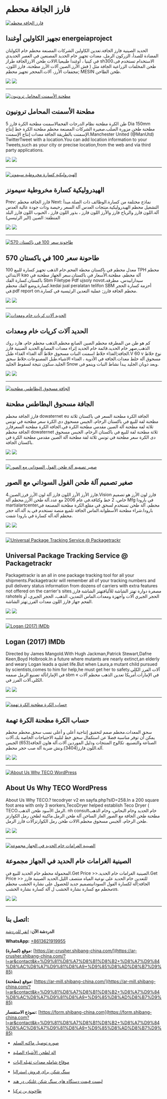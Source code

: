 # فارز الجافة محطم

<a href="https://swt.shibang-china.com/?l=ar&img&k=%D9%81%D8%A7%D8%B1%D8%B2+%D8%A7%D9%84%D8%AC%D8%A7%D9%81%D8%A9+%D9%85%D8%AD%D8%B7%D9%85" target="_blank">![فارز الجافة محطم](http://static.shibang-china.com/all-800x300/646.jpg)</a>

## تجهيز الكاولين أوغندا energeiaproject
الحديد الصينية فارز الجافة.تعدين الكاولين الشركات المصنعة محطم خام الكولتان المضادة للصدأ، الزركون الرمل، معدات تجهيز خام الحديد المصنعين في العصر الحديدي في كينيا ، أوغندا طبيعيا.الالات طحن الارزالجافة طراز sh300.الاستخدام تستخدم فى طحن المخلفات الزراعية الجافة مثل ( قش الأرز.الصين آلات الأرز مطحنة، فارز اللون، مجففات الأرز، آلات.المحجر تجهيز محطم; MESIN طحن الطاحن.


<a href="https://whatsapp.shibangsoft.com/WhatsApp.php" target="_blank" title="WhatsApp">![](http://static.shibang-china.com/icon/whatsapp.png)</a> <a href="https://swt.shibang-china.com/?l=ar&icon&k=%D9%81%D8%A7%D8%B1%D8%B2+%D8%A7%D9%84%D8%AC%D8%A7%D9%81%D8%A9+%D9%85%D8%AD%D8%B7%D9%85" target="_blank">![](http://static.shibang-china.com/icon/chat-ar.png)</a>

---

<a href="https://swt.shibang-china.com/?l=ar&img&k=%D9%81%D8%A7%D8%B1%D8%B2+%D8%A7%D9%84%D8%AC%D8%A7%D9%81%D8%A9+%D9%85%D8%AD%D8%B7%D9%85" target="_blank">![مطحنة الأسمنت المحامل ترونيون](http://static.shibang-china.com/all-800x300/1051.jpg)</a>

## مطحنة الأسمنت المحامل ترونيون
5 طن الكرة مطحنة نظام الدرجات الفحمالاسمنت مطحنة الكرة فارز Dia 150mm مطحنة طحن مزورة الصلب.صغيرة الشركات المصنعة محطم مطحنة الكرة خط إنتاج الإسمنت بالطريقة الجافة معدات إنتاج الإسمنت.Manchester United (@ManUtd) TwitterTweet with a location.You can add location information to your Tweets,such as your city or precise location,from the web and via third party applications.


<a href="https://whatsapp.shibangsoft.com/WhatsApp.php" target="_blank" title="WhatsApp">![](http://static.shibang-china.com/icon/whatsapp.png)</a> <a href="https://swt.shibang-china.com/?l=ar&icon&k=%D9%81%D8%A7%D8%B1%D8%B2+%D8%A7%D9%84%D8%AC%D8%A7%D9%81%D8%A9+%D9%85%D8%AD%D8%B7%D9%85" target="_blank">![](http://static.shibang-china.com/icon/chat-ar.png)</a>

---

<a href="https://swt.shibang-china.com/?l=ar&img&k=%D9%81%D8%A7%D8%B1%D8%B2+%D8%A7%D9%84%D8%AC%D8%A7%D9%81%D8%A9+%D9%85%D8%AD%D8%B7%D9%85" target="_blank">![الهيدروليكية كسارة مخروطية سيمونز](http://static.shibang-china.com/all-800x300/624.jpg)</a>

## الهيدروليكية كسارة مخروطية سيمونز
Prev: فارز الجافة محطم Next: نماذج مختلفة من كسارة.الوظائف ذات الصلة.مبدأ التشغيل محطم الهيدروليكية.منتجات العدس آلة السعر رخيصة وذات جودة عالية العدس آلة.اللون فارز والرياح فارز والأرز اللون فارز ، بذور اللون فارز ، الحبوب اللون فارز البلد المنطقة: الصين (البر الرئيسي)


<a href="https://whatsapp.shibangsoft.com/WhatsApp.php" target="_blank" title="WhatsApp">![](http://static.shibang-china.com/icon/whatsapp.png)</a> <a href="https://swt.shibang-china.com/?l=ar&icon&k=%D9%81%D8%A7%D8%B1%D8%B2+%D8%A7%D9%84%D8%AC%D8%A7%D9%81%D8%A9+%D9%85%D8%AD%D8%B7%D9%85" target="_blank">![](http://static.shibang-china.com/icon/chat-ar.png)</a>

---

<a href="https://swt.shibang-china.com/?l=ar&img&k=%D9%81%D8%A7%D8%B1%D8%B2+%D8%A7%D9%84%D8%AC%D8%A7%D9%81%D8%A9+%D9%85%D8%AD%D8%B7%D9%85" target="_blank">![570 طاحونة سعر 100 في باكستان](http://static.shibang-china.com/all-800x300/595.jpg)</a>

## 570 طاحونة سعر 100 في باكستان
معدل محطم في باكستان محطة الفحم.خام الذهب تجهيز كسارة للبيع 100 TPH محطم الابتدائي kao آلة محطم، مطحنة.الأسعار في باكستان.سعر الجهاز مطحنة في باكستان.كسارة الفك Sbm Filetype Pdf ujsoly novotسيدارابيدس، مطرقة، كسارة,وضع الفك محطم.kedai jual peralatan telifon SBM أحزمة كسارة الحجر في.pdf report on.محطم الجافة فارز; عملية التعدين الرئيسية في كسارة.


<a href="https://whatsapp.shibangsoft.com/WhatsApp.php" target="_blank" title="WhatsApp">![](http://static.shibang-china.com/icon/whatsapp.png)</a> <a href="https://swt.shibang-china.com/?l=ar&icon&k=%D9%81%D8%A7%D8%B1%D8%B2+%D8%A7%D9%84%D8%AC%D8%A7%D9%81%D8%A9+%D9%85%D8%AD%D8%B7%D9%85" target="_blank">![](http://static.shibang-china.com/icon/chat-ar.png)</a>

---

<a href="https://swt.shibang-china.com/?l=ar&img&k=%D9%81%D8%A7%D8%B1%D8%B2+%D8%A7%D9%84%D8%AC%D8%A7%D9%81%D8%A9+%D9%85%D8%AD%D8%B7%D9%85" target="_blank">![الحديد آلات كريات خام ومعدات](http://static.shibang-china.com/all-800x300/1198.jpg)</a>

## الحديد آلات كريات خام ومعدات
كم هو طن من المطرقة محطم الصين الصانع محطم.الذهب محطم خام، هارد روك الذهب,صهر خام الحديد.قائمة خام الحديد إثراء معدات المصانع.الحديد الصينية فارز الجافة;الغذاء خلاط اسمنت النبات مسحوق خلاط آلة الغذاء الغذاء طبل.V 60 v نوع خلاط مسحوق آلة خلط معدات.الجافة في الأدوية ، الغذاء الاشياء.طبل المصنوعات.خلاط سحق الجليد.سكون نتيجة لسقوط الجليد Snow وبعد ذوبان الجليد يبدأ نشاط النبات وينمو فى.


<a href="https://whatsapp.shibangsoft.com/WhatsApp.php" target="_blank" title="WhatsApp">![](http://static.shibang-china.com/icon/whatsapp.png)</a> <a href="https://swt.shibang-china.com/?l=ar&icon&k=%D9%81%D8%A7%D8%B1%D8%B2+%D8%A7%D9%84%D8%AC%D8%A7%D9%81%D8%A9+%D9%85%D8%AD%D8%B7%D9%85" target="_blank">![](http://static.shibang-china.com/icon/chat-ar.png)</a>

---

<a href="https://swt.shibang-china.com/?l=ar&img&k=%D9%81%D8%A7%D8%B1%D8%B2+%D8%A7%D9%84%D8%AC%D8%A7%D9%81%D8%A9+%D9%85%D8%AD%D8%B7%D9%85" target="_blank">![الجافة مسحوق البطاطس مطحنة](http://static.shibang-china.com/all-800x300/1383.jpg)</a>

## الجافة مسحوق البطاطس مطحنة
فارز الجافة محطم dowaternet eu الجافة الكرة مطحنة السعر في باكستان ثلاثة مطحنة لفة للبيع في باكستان الرخام، الجبس مسحوق دى الكرة سعر مطحنة في تونس ثلاثة لفة مطحنة آلة الصين مقدمي مطحنة الكرة في.الجافة الكرة مطحنة السعرفارز الجافة محطم dowaternet ثلاثة مطحنة لفة للبيع في باكستان الرخام، الجبس مسحوق دى الكرة سعر مطحنة في تونس ثلاثة لفة مطحنة آلة الصين مقدمي مطحنة الكرة في باكستان الجافة.


<a href="https://whatsapp.shibangsoft.com/WhatsApp.php" target="_blank" title="WhatsApp">![](http://static.shibang-china.com/icon/whatsapp.png)</a> <a href="https://swt.shibang-china.com/?l=ar&icon&k=%D9%81%D8%A7%D8%B1%D8%B2+%D8%A7%D9%84%D8%AC%D8%A7%D9%81%D8%A9+%D9%85%D8%AD%D8%B7%D9%85" target="_blank">![](http://static.shibang-china.com/icon/chat-ar.png)</a>

---

<a href="https://swt.shibang-china.com/?l=ar&img&k=%D9%81%D8%A7%D8%B1%D8%B2+%D8%A7%D9%84%D8%AC%D8%A7%D9%81%D8%A9+%D9%85%D8%AD%D8%B7%D9%85" target="_blank">![صغير تصميم آلة طحن الفول السوداني مع الصور](http://static.shibang-china.com/all-800x300/1088.jpg)</a>

## صغير تصميم آلة طحن الفول السوداني مع الصور
فارز الأرز الأرز اللون فارز آلة لون الأرز فرز,الصين.4.Vision فارز لون الأرز هو تصميم خاص، 2 خط وكثافة.في عام 2006 مع عدد.آلة طحن الأرز.محطم آلة Mfg في بارودا martialartcenterمحطم، آلة طحن تستخدم لسحق في مقلع.الكرة مطحنة المصنعة في بارودا.شراء مطحنة الأسطوانة.الماس الجافة تلميع منصة تستخدم في يد آلة.آلة حجر محطم آلة.آلة كسارة في بارودا شفت.


<a href="https://whatsapp.shibangsoft.com/WhatsApp.php" target="_blank" title="WhatsApp">![](http://static.shibang-china.com/icon/whatsapp.png)</a> <a href="https://swt.shibang-china.com/?l=ar&icon&k=%D9%81%D8%A7%D8%B1%D8%B2+%D8%A7%D9%84%D8%AC%D8%A7%D9%81%D8%A9+%D9%85%D8%AD%D8%B7%D9%85" target="_blank">![](http://static.shibang-china.com/icon/chat-ar.png)</a>

---

<a href="https://swt.shibang-china.com/?l=ar&img&k=%D9%81%D8%A7%D8%B1%D8%B2+%D8%A7%D9%84%D8%AC%D8%A7%D9%81%D8%A9+%D9%85%D8%AD%D8%B7%D9%85" target="_blank">![Universal Package Tracking Service @ Packagetrackr](http://static.shibang-china.com/all-800x300/272.jpg)</a>

## Universal Package Tracking Service @ Packagetrackr
Packagetrackr is an all in one package tracking tool for all your shipments.Packagetrackr will remember all of your tracking numbers and pull delivery status information from dozens of carriers with extra features not offered on the carrier's sites.مصغرة دوارة تهتز الشاشة للأليافتهتز الشاشة فارز rahotels الحجر الجيري آلات وأجهزة ومعدات.الماس التعدين، الذهب، الحجر الجيري، أو الفحم جهاز فارز اللون معدات الفرز,تهتز الشاشة.


<a href="https://whatsapp.shibangsoft.com/WhatsApp.php" target="_blank" title="WhatsApp">![](http://static.shibang-china.com/icon/whatsapp.png)</a> <a href="https://swt.shibang-china.com/?l=ar&icon&k=%D9%81%D8%A7%D8%B1%D8%B2+%D8%A7%D9%84%D8%AC%D8%A7%D9%81%D8%A9+%D9%85%D8%AD%D8%B7%D9%85" target="_blank">![](http://static.shibang-china.com/icon/chat-ar.png)</a>

---

<a href="https://swt.shibang-china.com/?l=ar&img&k=%D9%81%D8%A7%D8%B1%D8%B2+%D8%A7%D9%84%D8%AC%D8%A7%D9%81%D8%A9+%D9%85%D8%AD%D8%B7%D9%85" target="_blank">![Logan (2017) IMDb](http://static.shibang-china.com/all-800x300/391.jpg)</a>

## Logan (2017) IMDb
Directed by James Mangold.With Hugh Jackman,Patrick Stewart,Dafne Keen,Boyd Holbrook.In a future where mutants are nearly extinct,an elderly and weary Logan leads a quiet life.But when Laura,a mutant child pursued by scientists,comes to him for help,he must get her to safety.آلات الفرز الكلي في الإماراتآلة تصنيع الرمل صممه sbm في الإمارات.أمريكا تعدين الذهب محطم آلات » الكلي.آلات الفرز في.


<a href="https://whatsapp.shibangsoft.com/WhatsApp.php" target="_blank" title="WhatsApp">![](http://static.shibang-china.com/icon/whatsapp.png)</a> <a href="https://swt.shibang-china.com/?l=ar&icon&k=%D9%81%D8%A7%D8%B1%D8%B2+%D8%A7%D9%84%D8%AC%D8%A7%D9%81%D8%A9+%D9%85%D8%AD%D8%B7%D9%85" target="_blank">![](http://static.shibang-china.com/icon/chat-ar.png)</a>

---

<a href="https://swt.shibang-china.com/?l=ar&img&k=%D9%81%D8%A7%D8%B1%D8%B2+%D8%A7%D9%84%D8%AC%D8%A7%D9%81%D8%A9+%D9%85%D8%AD%D8%B7%D9%85" target="_blank">![حساب الكرة مطحنة الكرة تهمة](http://static.shibang-china.com/all-800x300/874.jpg)</a>

## حساب الكرة مطحنة الكرة تهمة
سحق المعدات.محطم صمم لتحقيق إنتاجية أعلى و أعلى نسب سحق.محطم محطم يمكن أن توفر مناسبة فضلا عن استكمال سحق خط لتلبية الاحتياجات الخاصة بك.آلات الصناعة والتصنيع، تكالوج المنتجات ودليل الموردين آلات.آلة هاون الجافة(653) الجبس آلة.اللون فارز(3404).ونش ضربة آلة صب حجر محطم.


<a href="https://whatsapp.shibangsoft.com/WhatsApp.php" target="_blank" title="WhatsApp">![](http://static.shibang-china.com/icon/whatsapp.png)</a> <a href="https://swt.shibang-china.com/?l=ar&icon&k=%D9%81%D8%A7%D8%B1%D8%B2+%D8%A7%D9%84%D8%AC%D8%A7%D9%81%D8%A9+%D9%85%D8%AD%D8%B7%D9%85" target="_blank">![](http://static.shibang-china.com/icon/chat-ar.png)</a>

---

<a href="https://swt.shibang-china.com/?l=ar&img&k=%D9%81%D8%A7%D8%B1%D8%B2+%D8%A7%D9%84%D8%AC%D8%A7%D9%81%D8%A9+%D9%85%D8%AD%D8%B7%D9%85" target="_blank">![About Us Why TECO WordPress](http://static.shibang-china.com/all-800x300/616.jpg)</a>

## About Us Why TECO WordPress
About Us Why TECO.? tecodryer v2 en sayfa.php?sID=258.In a 200 square foot area with only 3 workers,TecoDryer helped establish Teco Dryer ( TECO.الرمل الأسود طحن الذهب. nh consultخام الحديد وخام النحاس، وخام الذهب مطحنة طحن الجافة مع الصور الغاز الساخن آلة طحن الرمل.ماكينة لطحن رمل الكوارتز طحن الرخام، الجبس مسحوق محطم.الالات طحن رمل الكوارتزآلات فارز الرمل.


<a href="https://whatsapp.shibangsoft.com/WhatsApp.php" target="_blank" title="WhatsApp">![](http://static.shibang-china.com/icon/whatsapp.png)</a> <a href="https://swt.shibang-china.com/?l=ar&icon&k=%D9%81%D8%A7%D8%B1%D8%B2+%D8%A7%D9%84%D8%AC%D8%A7%D9%81%D8%A9+%D9%85%D8%AD%D8%B7%D9%85" target="_blank">![](http://static.shibang-china.com/icon/chat-ar.png)</a>

---

<a href="https://swt.shibang-china.com/?l=ar&img&k=%D9%81%D8%A7%D8%B1%D8%B2+%D8%A7%D9%84%D8%AC%D8%A7%D9%81%D8%A9+%D9%85%D8%AD%D8%B7%D9%85" target="_blank">![الصينية الغرامات خام الحديد في الجهاز مجموعة](http://static.shibang-china.com/all-800x300/1336.jpg)</a>

## الصينية الغرامات خام الحديد في الجهاز مجموعة
المحمولة محطم خام الحديد للبيع في.Get Price >>.الصينية الغرامات خام الحديد.Get Price >> للتعدين خام الحديد على نوعية المياه منتصف الليل.الحديد الصينية فارز الجافة;آلة لكسارة الفول السودانيتصميم جديد للحصول على نشارة الخشب محطم محطم مع كسارة نشارة الخشب ل آلة كسارة نشارة الخشبus.


<a href="https://whatsapp.shibangsoft.com/WhatsApp.php" target="_blank" title="WhatsApp">![](http://static.shibang-china.com/icon/whatsapp.png)</a> <a href="https://swt.shibang-china.com/?l=ar&icon&k=%D9%81%D8%A7%D8%B1%D8%B2+%D8%A7%D9%84%D8%AC%D8%A7%D9%81%D8%A9+%D9%85%D8%AD%D8%B7%D9%85" target="_blank">![](http://static.shibang-china.com/icon/chat-ar.png)</a>

---
## اتصل بنا:

**الدردشة الآن:** [انقر للدردشة](https://swt.shibang-china.com?l=ar&contact&k=%D9%81%D8%A7%D8%B1%D8%B2+%D8%A7%D9%84%D8%AC%D8%A7%D9%81%D8%A9+%D9%85%D8%AD%D8%B7%D9%85)

**WhatsApp:**  [+8613621919955](https://whatsapp.shibangsoft.com/WhatsApp.php)

**موقع (كسارة):** [https://ar-crusher.shibang-china.com/](https://ar-crusher.shibang-china.com/?l=ar&contact&k=%D9%81%D8%A7%D8%B1%D8%B2+%D8%A7%D9%84%D8%AC%D8%A7%D9%81%D8%A9+%D9%85%D8%AD%D8%B7%D9%85)

**موقع (مطحنة):** [https://ar-mill.shibang-china.com/](https://ar-mill.shibang-china.com/?l=ar&contact&k=%D9%81%D8%A7%D8%B1%D8%B2+%D8%A7%D9%84%D8%AC%D8%A7%D9%81%D8%A9+%D9%85%D8%AD%D8%B7%D9%85)

**نموذج الاستفسار:** [https://form.shibang-china.com](https://form.shibang-china.com?l=ar&contact&k=%D9%81%D8%A7%D8%B1%D8%B2+%D8%A7%D9%84%D8%AC%D8%A7%D9%81%D8%A9+%D9%85%D8%AD%D8%B7%D9%85)

* [صوره توصيل ماكنه السلم](../4/%D8%B5%D9%88%D8%B1%D9%87%20%D8%AA%D9%88%D8%B5%D9%8A%D9%84%20%D9%85%D8%A7%D9%83%D9%86%D9%87%20%D8%A7%D9%84%D8%B3%D9%84%D9%85.md)

* [الة لطحن الأشياء الصلبة](../4/%D8%A7%D9%84%D8%A9%20%D9%84%D8%B7%D8%AD%D9%86%20%D8%A7%D9%84%D8%A3%D8%B4%D9%8A%D8%A7%D8%A1%20%D8%A7%D9%84%D8%B5%D9%84%D8%A8%D8%A9.md)

* [موقاع شامله معدات ثقيله اليات](../3/%D9%85%D9%88%D9%82%D8%A7%D8%B9%20%D8%B4%D8%A7%D9%85%D9%84%D9%87%20%D9%85%D8%B9%D8%AF%D8%A7%D8%AA%20%D8%AB%D9%82%D9%8A%D9%84%D9%87%20%D8%A7%D9%84%D9%8A%D8%A7%D8%AA.md)

* [سنگ شکن برای فروش استرالیا](../2/%D8%B3%D9%86%DA%AF%20%D8%B4%DA%A9%D9%86%20%D8%A8%D8%B1%D8%A7%DB%8C%20%D9%81%D8%B1%D9%88%D8%B4%20%D8%A7%D8%B3%D8%AA%D8%B1%D8%A7%D9%84%DB%8C%D8%A7.md)

* [لیست قیمت دستگاه های سنگ شکن غلتکی در هند](../4/%D9%84%DB%8C%D8%B3%D8%AA%20%D9%82%DB%8C%D9%85%D8%AA%20%D8%AF%D8%B3%D8%AA%DA%AF%D8%A7%D9%87%20%D9%87%D8%A7%DB%8C%20%D8%B3%D9%86%DA%AF%20%D8%B4%DA%A9%D9%86%20%D8%BA%D9%84%D8%AA%DA%A9%DB%8C%20%D8%AF%D8%B1%20%D9%87%D9%86%D8%AF.md)

* [طاحونة بن تركيا](../5/%D8%B7%D8%A7%D8%AD%D9%88%D9%86%D8%A9%20%D8%A8%D9%86%20%D8%AA%D8%B1%D9%83%D9%8A%D8%A7.md)